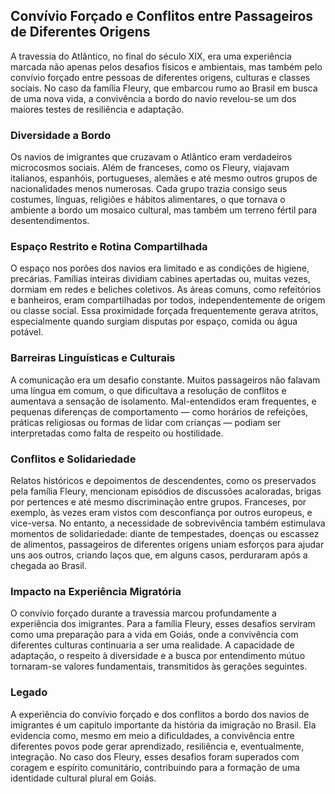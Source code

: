 ## Convívio Forçado e Conflitos entre Passageiros de Diferentes Origens

A travessia do Atlântico, no final do século XIX, era uma experiência marcada não apenas pelos desafios físicos e ambientais, mas também pelo convívio forçado entre pessoas de diferentes origens, culturas e classes sociais. No caso da família Fleury, que embarcou rumo ao Brasil em busca de uma nova vida, a convivência a bordo do navio revelou-se um dos maiores testes de resiliência e adaptação.

### Diversidade a Bordo

Os navios de imigrantes que cruzavam o Atlântico eram verdadeiros microcosmos sociais. Além de franceses, como os Fleury, viajavam italianos, espanhóis, portugueses, alemães e até mesmo outros grupos de nacionalidades menos numerosas. Cada grupo trazia consigo seus costumes, línguas, religiões e hábitos alimentares, o que tornava o ambiente a bordo um mosaico cultural, mas também um terreno fértil para desentendimentos.

### Espaço Restrito e Rotina Compartilhada

O espaço nos porões dos navios era limitado e as condições de higiene, precárias. Famílias inteiras dividiam cabines apertadas ou, muitas vezes, dormiam em redes e beliches coletivos. As áreas comuns, como refeitórios e banheiros, eram compartilhadas por todos, independentemente de origem ou classe social. Essa proximidade forçada frequentemente gerava atritos, especialmente quando surgiam disputas por espaço, comida ou água potável.

### Barreiras Linguísticas e Culturais

A comunicação era um desafio constante. Muitos passageiros não falavam uma língua em comum, o que dificultava a resolução de conflitos e aumentava a sensação de isolamento. Mal-entendidos eram frequentes, e pequenas diferenças de comportamento — como horários de refeições, práticas religiosas ou formas de lidar com crianças — podiam ser interpretadas como falta de respeito ou hostilidade.

### Conflitos e Solidariedade

Relatos históricos e depoimentos de descendentes, como os preservados pela família Fleury, mencionam episódios de discussões acaloradas, brigas por pertences e até mesmo discriminação entre grupos. Franceses, por exemplo, às vezes eram vistos com desconfiança por outros europeus, e vice-versa. No entanto, a necessidade de sobrevivência também estimulava momentos de solidariedade: diante de tempestades, doenças ou escassez de alimentos, passageiros de diferentes origens uniam esforços para ajudar uns aos outros, criando laços que, em alguns casos, perduraram após a chegada ao Brasil.

### Impacto na Experiência Migratória

O convívio forçado durante a travessia marcou profundamente a experiência dos imigrantes. Para a família Fleury, esses desafios serviram como uma preparação para a vida em Goiás, onde a convivência com diferentes culturas continuaria a ser uma realidade. A capacidade de adaptação, o respeito à diversidade e a busca por entendimento mútuo tornaram-se valores fundamentais, transmitidos às gerações seguintes.

### Legado

A experiência do convívio forçado e dos conflitos a bordo dos navios de imigrantes é um capítulo importante da história da imigração no Brasil. Ela evidencia como, mesmo em meio a dificuldades, a convivência entre diferentes povos pode gerar aprendizado, resiliência e, eventualmente, integração. No caso dos Fleury, esses desafios foram superados com coragem e espírito comunitário, contribuindo para a formação de uma identidade cultural plural em Goiás.